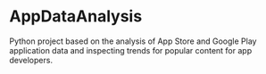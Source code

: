 # AppDataAnalysis
Python project based on the analysis of App Store and Google Play application data and inspecting trends for popular content for app developers.
